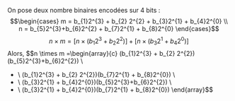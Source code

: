 On pose deux nombre binaires encodées sur $4$ bits : 
$$\begin{cases}
m = b_{1}2^{3} + b_{2} 2^{2} + b_{3}2^{1} + b_{4}2^{0} \\
n = b_{5}2^{3}+b_{6}2^{2} + b_{7}2^{1} + b_{8}2^{0}
\end{cases}$$
$$n \times m = [n \times (b_{1}2^{3} + b_{2}2^{2})] + [n \times (b_{3}2^{1} + b_{4}2^{0})]$$
Alors, 
$$n \times m =\begin{array}{c}
 (b_{1}2^{3} + b_{2} 2^{2})(b_{5}2^{3}+b_{6}2^{2})  \\
+ \\
 (b_{1}2^{3} + b_{2} 2^{2})(b_{7}2^{1} + b_{8}2^{0}) \\
 + \\
 (b_{3}2^{1} + b_{4}2^{0})(b_{5}2^{3}+b_{6}2^{2})  \\
+ \\
 (b_{3}2^{1} + b_{4}2^{0})(b_{7}2^{1} + b_{8}2^{0})
\end{array}$$

